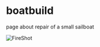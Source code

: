 # boatbuild

page about repair of a small sailboat 

![FireShot](https://user-images.githubusercontent.com/105442847/218325772-0aa7031c-6f7e-4e8f-9dd7-868e792847fa.png)

